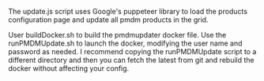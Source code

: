The update.js script uses Google's puppeteer library to load the products configuration page and update all pmdm products in the grid.

User buildDocker.sh to build the pmdmupdater docker file. Use the runPMDMUpdate.sh to launch the docker, modifying the user name and password as needed. I recommend copying the runPMDMUpdate script to a different directory and then you can fetch the latest from git and rebuild the docker without affecting your config.